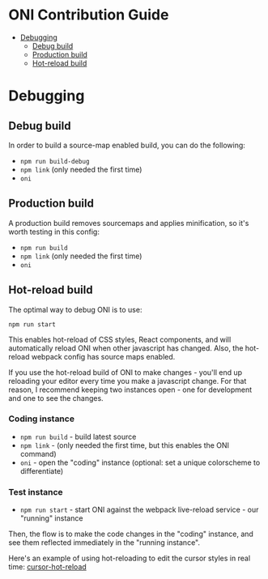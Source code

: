 # ONI Contribution Guide

- [Debugging](#debugging)
    - [Debug build](#debug-build)
    - [Production build](#production-build)
    - [Hot-reload build](#hot-reload-build)

# Debugging

## Debug build

In order to build a source-map enabled build, you can do the following:

- `npm run build-debug`
- `npm link` (only needed the first time)
- `oni`

## Production build

A production build removes sourcemaps and applies minification, so it's worth testing in this config:

- `npm run build`
- `npm link` (only needed the first time)
- `oni`

## Hot-reload build

The optimal way to debug ONI is to use:

```
npm run start
```

This enables hot-reload of CSS styles, React components, and will automatically reload ONI when other javascript has changed. Also, the hot-reload webpack config has source maps enabled.

If you use the hot-reload build of ONI to make changes - you'll end up reloading your editor every time you make a javascript change. For that reason, I recommend keeping two instances open - one for development and one to see the changes.

### Coding instance

- `npm run build` - build latest source
- `npm link` - (only needed the first time, but this enables the ONI command)
- `oni` - open the "coding" instance (optional: set a unique colorscheme to differentiate)

### Test instance

- `npm run start` - start ONI against the webpack live-reload service - our "running" instance

Then, the flow is to make the code changes in the "coding" instance, and see them reflected immediately in the "running instance".

Here's an example of using hot-reloading to edit the cursor styles in real time:
[cursor-hot-reload](http://i.imgur.com/pabtP0H.gifv)
